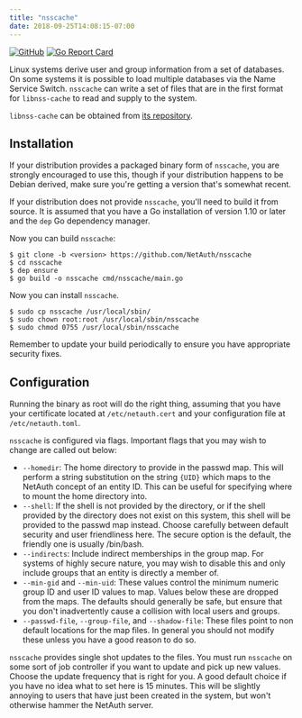 ```yaml
---
title: "nsscache"
date: 2018-09-25T14:08:15-07:00
---
```

[![GitHub](https://img.shields.io/github/license/mashape/apistatus.svg)](https://github.com/NetAuth/nsscache/blob/master/LICENSE)
[![Go Report Card](https://goreportcard.com/badge/github.com/NetAuth/nsscache)](https://goreportcard.com/report/github.com/NetAuth/nsscache)

Linux systems derive user and group information from a set of
databases.  On some systems it is possible to load multiple databases
via the Name Service Switch.  `nsscache` can write a set of files that
are in the first format for `libnss-cache` to read and supply to the
system.

`libnss-cache` can be obtained from [its
repository](https://github.com/google/libnss-cache).

## Installation

If your distribution provides a packaged binary form of `nsscache`,
you are strongly encouraged to use this, though if your distribution
happens to be Debian derived, make sure you're getting a version
that's somewhat recent.

If your distribution does not provide `nsscache`, you'll need to
build it from source.  It is assumed that you have a Go installation
of version 1.10 or later and the `dep` Go dependency manager.

Now you can build `nsscache`:

```
$ git clone -b <version> https://github.com/NetAuth/nsscache
$ cd nsscache
$ dep ensure
$ go build -o nsscache cmd/nsscache/main.go
```

Now you can install `nsscache`.

```
$ sudo cp nsscache /usr/local/sbin/
$ sudo chown root:root /usr/local/sbin/nsscache
$ sudo chmod 0755 /usr/local/sbin/nsscache
```

Remember to update your build periodically to ensure you have
appropriate security fixes.

## Configuration

Running the binary as root will do the right thing, assuming that you
have your certificate located at `/etc/netauth.cert` and your
configuration file at `/etc/netauth.toml`.

`nsscache` is configured via flags.  Important flags that you may wish
to change are called out below:

  * `--homedir`: The home directory to provide in the passwd map.
    This will perform a string substitution on the string `{UID}`
    which maps to the NetAuth concept of an entity ID.  This can be
    useful for specifying where to mount the home directory into.
  * `--shell`: If the shell is not provided by the directory, or if
    the shell provided by the directory does not exist on this system,
    this shell will be provided to the passwd map instead.  Choose
    carefully between default security and user friendliness here.
    The secure option is the default, the friendly one is usually
    /bin/bash.
  * `--indirects`: Include indirect memberships in the group map.  For
    systems of highly secure nature, you may wish to disable this and
    only include groups that an entity is directly a member of.
  * `--min-gid` and `--min-uid`: These values control the minimum
    numeric group ID and user ID values to map.  Values below these
    are dropped from the maps.  The defaults should generally be safe,
    but ensure that you don't inadvertently cause a collision with
    local users and groups.
  * `--passwd-file`, `--group-file`, and `--shadow-file`: These files
    point to non default locations for the map files.  In general you
    should not modify these unless you have a good reason to do so.

`nsscache` provides single shot updates to the files.  You must run
`nsscache` on some sort of job controller if you want to update and pick
up new values.  Choose the update frequency that is right for you.  A
good default choice if you have no idea what to set here is 15
minutes.  This will be slightly annoying to users that have just been
created in the system, but won't otherwise hammer the NetAuth server.
